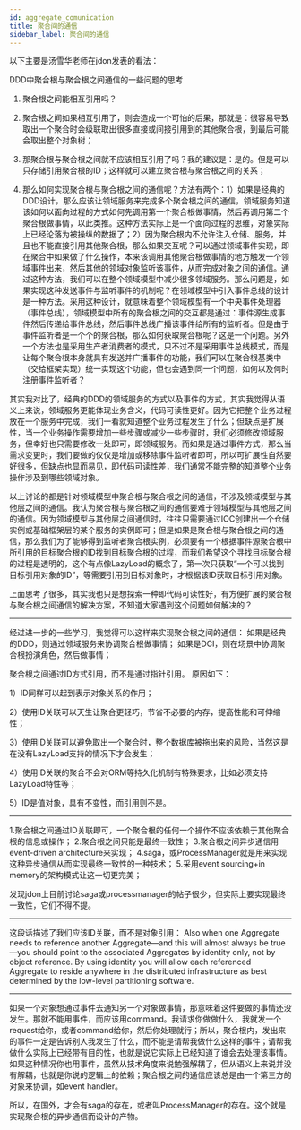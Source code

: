 ```yaml
---
id: aggregate_comunication
title: 聚合间的通信
sidebar_label: 聚合间的通信
---
```


以下主要是汤雪华老师在jdon发表的看法：

DDD中聚合根与聚合根之间通信的一些问题的思考

1. 聚合根之间能相互引用吗？

2. 聚合根之间如果相互引用了，则会造成一个可怕的后果，那就是：很容易导致取出一个聚合时会级联取出很多直接或间接引用到的其他聚合根，到最后可能会取出整个对象树；

3. 那聚合根与聚合根之间就不应该相互引用了吗？我的建议是：是的。但是可以只存储引用聚合根的ID；这样就可以建立聚合根与聚合根之间的关系；

4. 那么如何实现聚合根与聚合根之间的通信呢？方法有两个：1）如果是经典的DDD设计，那么应该让领域服务来完成多个聚合根之间的通信，领域服务知道该如何以面向过程的方式如何先调用第一个聚合根做事情，然后再调用第二个聚合根做事情，以此类推。这种方法实际上是一个面向过程的思维，对象实际上已经沦落为被操纵的数据了；2）因为聚合根内不允许注入仓储、服务，并且也不能直接引用其他聚合根，那么如果交互呢？可以通过领域事件实现，即在聚合中如果做了什么操作，本来该调用其他聚合根做事情的地方触发一个领域事件出来，然后其他的领域对象监听该事件，从而完成对象之间的通信。通过这种方法，我们可以在整个领域模型中减少很多领域服务。那么问题是，如果实现这种发送事件与监听事件的机制呢？在领域模型中引入事件总线的设计是一种方法。采用这种设计，就意味着整个领域模型有一个中央事件处理器（事件总线），领域模型中所有的聚合根之间的交互都是通过：事件源生成事件然后传递给事件总线，然后事件总线广播该事件给所有的监听者。但是由于事件监听者是一个个的聚合根，那么如何获取聚合根呢？这是一个问题。另外一个方法也是采用生产者消费者的模式，只不过不是采用事件总线模式，而是让每个聚合根本身就具有发送并广播事件的功能，我们可以在聚合根基类中（交给框架实现）统一实现这个功能，但也会遇到同一个问题，如何以及何时注册事件监听者？


其实我对比了，经典的DDD的领域服务的方式以及事件的方式，其实我觉得从语义上来说，领域服务更能体现业务含义，代码可读性更好。因为它把整个业务过程放在一个服务中完成，我们一看就知道整个业务过程发生了什么；但缺点是扩展性，当一个业务操作需要增加一些步骤或减少一些步骤时，我们必须修改领域服务，但幸好也只需要修改一处即可，即领域服务。而如果是通过事件方式，那么当需求变更时，我们要做的仅仅是增加或移除事件监听者即可，所以可扩展性自然要好很多，但缺点也显而易见，即代码可读性差，我们通常不能完整的知道整个业务操作涉及到哪些领域对象。

以上讨论的都是针对领域模型中聚合根与聚合根之间的通信，不涉及领域模型与其他层之间的通信。我认为聚合根与聚合根之间的通信要难于领域模型与其他层之间的通信。因为领域模型与其他层之间通信时，往往只需要通过IOC创建出一个仓储实例或基础框架层的某个服务的实例即可；但是如果是聚合根与聚合根之间的通信，那么我们为了能够得到监听者聚合根实例，必须要有一个根据事件源聚合根中所引用的目标聚合根的ID找到目标聚合根的过程，而我们希望这个寻找目标聚合根的过程是透明的，这个有点像LazyLoad的概念了，第一次只获取“一个可以找到目标引用对象的ID”，等需要引用到目标对象时，才根据该ID获取目标引用对象。

上面思考了很多，其实我也只是想探索一种即代码可读性好，有方便扩展的聚合根与聚合根之间通信的解决方案，不知道大家遇到这个问题如何解决的？

-----

经过进一步的一些学习，我觉得可以这样来实现聚合根之间的通信：
如果是经典的DDD，则通过领域服务来协调聚合根做事情；
如果是DCI，则在场景中协调聚合根扮演角色，然后做事情；

聚合根之间通过ID方式引用，而不是通过指针引用。
原因如下：

1）ID同样可以起到表示对象关系的作用；

2）使用ID关联可以天生让聚合更轻巧，节省不必要的内存，提高性能和可伸缩性；

3）使用ID关联可以避免取出一个聚合时，整个数据库被拖出来的风险，当然这是在没有LazyLoad支持的情况下才会发生；

4）使用ID关联的聚合不会对ORM等持久化机制有特殊要求，比如必须支持LazyLoad特性等；

5）ID是值对象，具有不变性，而引用则不是。

-----

1.聚合根之间通过ID关联即可，一个聚合根的任何一个操作不应该依赖于其他聚合根的信息或操作；
2.聚合根之间只能是最终一致性；
3.聚合根之间异步通信用event-driven architecture来实现；
4.saga，或ProcessManager就是用来实现这种异步通信从而实现最终一致性的一种技术；
5.采用event sourcing+in memory的架构模式让这一切更完美；

发现jdon上目前讨论saga或processmanager的帖子很少，但实际上要实现最终一致性，它们不得不提。

----

这段话描述了我们应该ID关联，而不是对象引用：
Also when one Aggregate needs to reference another Aggregate—and this will almost always be true—you should point to the associated Aggregates by identity only, not by object reference. By using identity you will allow each referenced Aggregate to reside anywhere in the distributed infrastructure as best determined by the low-level partitioning software.

-----

如果一个对象想通过事件去通知另一个对象做事情，那意味着这件要做的事情还没发生。那就不能用事件，而应该用command。我请求你做做什么，我就发一个request给你，或者command给你，然后你处理就行；所以，聚合根内，发出来的事件一定是告诉别人我发生了什么，而不能是请帮我做什么这样的事件；请帮我做什么实际上已经带有目的性，也就是说它实际上已经知道了谁会去处理该事情。如果这种情况你也用事件，虽然从技术角度来说勉强解耦了，但从语义上来说并没有解耦，也就是你说的逻辑上的依赖；聚合根之间的通信应该总是由一个第三方的对象来协调，如event handler。

所以，在国外，才会有saga的存在，或者叫ProcessManager的存在。这个就是实现聚合根的异步通信而设计的产物。

